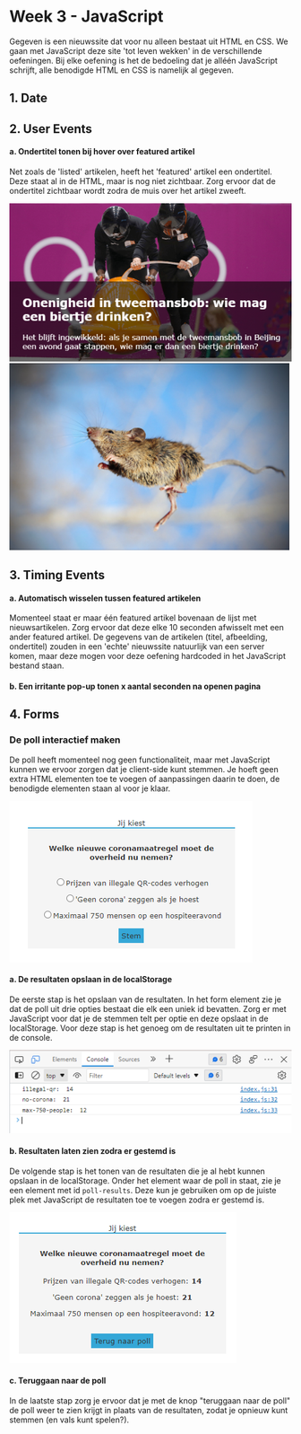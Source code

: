 # Week 3 - JavaScript
Gegeven is een nieuwssite dat voor nu alleen bestaat uit HTML en CSS. We gaan met JavaScript deze site 'tot leven wekken' in de verschillende oefeningen. Bij elke oefening is het de bedoeling dat je alléén JavaScript schrijft, alle benodigde HTML en CSS is namelijk al gegeven.

## 1. Date

## 2. User Events

#### a. Ondertitel tonen bij hover over featured artikel
Net zoals de 'listed' artikelen, heeft het 'featured' artikel een ondertitel. Deze staat al in de HTML, maar is nog niet zichtbaar. Zorg ervoor dat de ondertitel zichtbaar wordt zodra de muis over het artikel zweeft.

![Ondertitel](week3-ondertitel.PNG) <img src="zwevende-muis.PNG" width="500">

## 3. Timing Events

#### a. Automatisch wisselen tussen featured artikelen
Momenteel staat er maar één featured artikel bovenaan de lijst met nieuwsartikelen. Zorg ervoor dat deze elke 10 seconden afwisselt met een ander featured artikel. De gegevens van de artikelen (titel, afbeelding, ondertitel) zouden in een 'echte' nieuwssite natuurlijk van een server komen, maar deze mogen voor deze oefening hardcoded in het JavaScript bestand staan. 

#### b. Een irritante pop-up tonen x aantal seconden na openen pagina

## 4. Forms

### De poll interactief maken
De poll heeft momenteel nog geen functionaliteit, maar met JavaScript kunnen we ervoor zorgen dat je client-side kunt stemmen. Je hoeft geen extra HTML elementen toe te voegen of aanpassingen daarin te doen, de benodigde elementen staan al voor je klaar.

![Poll](week3-poll.PNG)

#### a. De resultaten opslaan in de localStorage
De eerste stap is het opslaan van de resultaten. In het form element zie je dat de poll uit drie opties bestaat die elk een uniek id bevatten. Zorg er met JavaScript voor dat je de stemmen telt per optie en deze opslaat in de localStorage. Voor deze stap is het genoeg om de resultaten uit te printen in de console. 

![Poll resultaten in de console](week3-poll-resultaten-console.PNG)

#### b. Resultaten laten zien zodra er gestemd is
De volgende stap is het tonen van de resultaten die je al hebt kunnen opslaan in de localStorage. Onder het element waar de poll in staat, zie je een element met id `poll-results`. Deze kun je gebruiken om op de juiste plek met JavaScript de resultaten toe te voegen zodra er gestemd is. 

![Poll resultaten](week3-poll-resultaten.PNG)

#### c. Teruggaan naar de poll
In de laatste stap zorg je ervoor dat je met de knop "teruggaan naar de poll" de poll weer te zien krijgt in plaats van de resultaten, zodat je opnieuw kunt stemmen (en vals kunt spelen?). 



